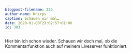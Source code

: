 ```yaml
---
blogpost-filename: 226
author-name: Knirps
caption: Schauen wir mal…
date: 2020-01-03T23:02:57+01:00
id: 383
---
```

<p>Hier bin ich schon wieder. Schauen wir doch mal, ob die Kommentarfunktion auch auf meinem Liveserver funktioniert.</p>
